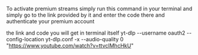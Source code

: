 To activate premium streams simply run this command in your terminal and simply go to the link provided by it and enter the code there  and authenticate  your premium  account



the link and code you will get in terminal itself
yt-dlp --username oauth2 --config-location yt-dlp.conf -x --audio-quality 0 "https://www.youtube.com/watch?v=ttvclMhcHkU"
